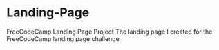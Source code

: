 # Landing-Page
FreeCodeCamp Landing Page Project
The landing page I created for the FreeCodeCamp landing page challenge

